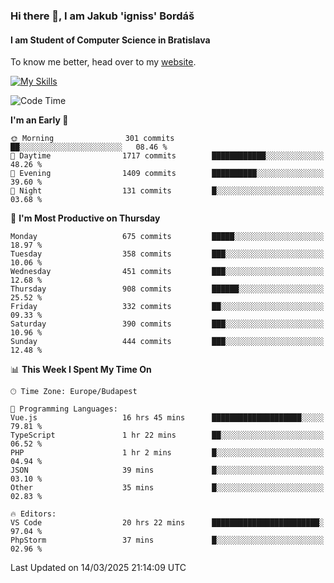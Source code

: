 ### Hi there 👋, I am Jakub 'igniss' Bordáš

#### I am Student of Computer Science in Bratislava
To know me better, head over to my [website](https://bordas.sk).

[![My Skills](https://skillicons.dev/icons?i=js,typescript,html,css,figma,svelte,vue,next,postgresql,nest,express,nodejs)](https://bordas.sk)


<!--START_SECTION:waka-->
![Code Time](http://img.shields.io/badge/Code%20Time-1%2C731%20hrs%2044%20mins-blue)

**I'm an Early 🐤** 

```text
🌞 Morning                301 commits         ██░░░░░░░░░░░░░░░░░░░░░░░   08.46 % 
🌆 Daytime                1717 commits        ████████████░░░░░░░░░░░░░   48.26 % 
🌃 Evening                1409 commits        ██████████░░░░░░░░░░░░░░░   39.60 % 
🌙 Night                  131 commits         █░░░░░░░░░░░░░░░░░░░░░░░░   03.68 % 
```
📅 **I'm Most Productive on Thursday** 

```text
Monday                   675 commits         █████░░░░░░░░░░░░░░░░░░░░   18.97 % 
Tuesday                  358 commits         ███░░░░░░░░░░░░░░░░░░░░░░   10.06 % 
Wednesday                451 commits         ███░░░░░░░░░░░░░░░░░░░░░░   12.68 % 
Thursday                 908 commits         ██████░░░░░░░░░░░░░░░░░░░   25.52 % 
Friday                   332 commits         ██░░░░░░░░░░░░░░░░░░░░░░░   09.33 % 
Saturday                 390 commits         ███░░░░░░░░░░░░░░░░░░░░░░   10.96 % 
Sunday                   444 commits         ███░░░░░░░░░░░░░░░░░░░░░░   12.48 % 
```


📊 **This Week I Spent My Time On** 

```text
🕑︎ Time Zone: Europe/Budapest

💬 Programming Languages: 
Vue.js                   16 hrs 45 mins      ████████████████████░░░░░   79.81 % 
TypeScript               1 hr 22 mins        ██░░░░░░░░░░░░░░░░░░░░░░░   06.52 % 
PHP                      1 hr 2 mins         █░░░░░░░░░░░░░░░░░░░░░░░░   04.94 % 
JSON                     39 mins             █░░░░░░░░░░░░░░░░░░░░░░░░   03.10 % 
Other                    35 mins             █░░░░░░░░░░░░░░░░░░░░░░░░   02.83 % 

🔥 Editors: 
VS Code                  20 hrs 22 mins      ████████████████████████░   97.04 % 
PhpStorm                 37 mins             █░░░░░░░░░░░░░░░░░░░░░░░░   02.96 % 
```


 Last Updated on 14/03/2025 21:14:09 UTC
<!--END_SECTION:waka-->
